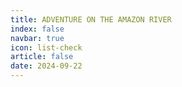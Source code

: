 ```yaml
---
title: ADVENTURE ON THE AMAZON RIVER
index: false
navbar: true
icon: list-check
article: false
date: 2024-09-22
---
```

